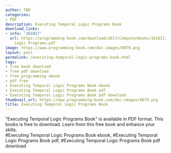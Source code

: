 ```yaml
---
author: TBD
categories:
- PDF
description: Executing Temporal Logic Programs Book
download_links:
- info: '161017'
  url: https://programming-book.com/download/2017/ComputerBooks/161017/Executing Temporal
    Logic Programs.pdf
image: https://www.programming-book.com/doc-images/8079.png
layout: post
permalink: /executing-temporal-logic-programs-book.html
tags:
- free book download
- free pdf download
- free programming ebook
- pdf free
- Executing Temporal Logic Programs Book ebook
- Executing Temporal Logic Programs Book pdf
- Executing Temporal Logic Programs Book pdf download
thumbnail_url: https://www.programming-book.com/doc-images/8079.png
title: Executing Temporal Logic Programs Book
---
```


 
<div class="item-desc text-justify">
  "Executing Temporal Logic Programs Book" is available in PDF format. This books is free to download. Learn from this free book and enhance your skills.
  <br>
  #Executing Temporal Logic Programs Book ebook, #Executing Temporal Logic Programs Book pdf, #Executing Temporal Logic Programs Book pdf download
</div>